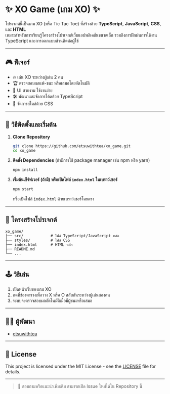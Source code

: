 # ✨ XO Game (เกม XO) ✨

โปรเจกต์นี้เป็นเกม XO (หรือ Tic Tac Toe) ที่สร้างด้วย **TypeScript**, **JavaScript**, **CSS**, และ **HTML**  
เหมาะสำหรับการเรียนรู้โครงสร้างโปรเจกต์เว็บแอปพลิเคชันขนาดเล็ก รวมถึงการฝึกฝนการใช้งาน TypeScript และการออกแบบส่วนติดต่อผู้ใช้

---

## 🎮 ฟีเจอร์

- 🔥 เล่น XO ระหว่างผู้เล่น 2 คน
- 🏆 ตรวจสอบผลแพ้-ชนะ หรือเสมอโดยอัตโนมัติ
- 🎨 UI สวยงาม ใช้งานง่าย
- 🛠️ พัฒนาและจัดการโค้ดด้วย TypeScript
- 💅 จัดการสไตล์ด้วย CSS

---

## 🚀 วิธีติดตั้งและเริ่มต้น

1. **Clone Repository**
    ```bash
    git clone https://github.com/etsuwithtea/xo_game.git
    cd xo_game
    ```

2. **ติดตั้ง Dependencies** (ถ้ามีการใช้ package manager เช่น npm หรือ yarn)
    ```bash
    npm install
    ```

3. **เริ่มต้นเซิร์ฟเวอร์ (ถ้ามี) หรือเปิดไฟล์ `index.html` ในเบราว์เซอร์**
    ```bash
    npm start
    ```
    หรือเปิดไฟล์ `index.html` ด้วยเบราว์เซอร์โดยตรง

---

## 📁 โครงสร้างโปรเจกต์

```
xo_game/
├── src/            # ไฟล์ TypeScript/JavaScript หลัก
├── styles/         # ไฟล์ CSS
├── index.html      # HTML หลัก
├── README.md
└── ...
```

---

## 🕹️ วิธีเล่น

1. เปิดหน้าเว็บของเกม XO
2. กดที่ช่องตารางเพื่อวาง X หรือ O สลับกันระหว่างผู้เล่นสองคน
3. ระบบจะตรวจสอบผลอัตโนมัติเมื่อมีผู้ชนะหรือเสมอ

---

## 👨‍💻 ผู้พัฒนา

- [etsuwithtea](https://github.com/etsuwithtea)

---

## 📄 License

This project is licensed under the MIT License - see the [LICENSE](LICENSE) file for details.

---

> 💬 สอบถามหรือแนะนำเพิ่มเติม สามารถเปิด Issue ใหม่ได้ใน Repository นี้
